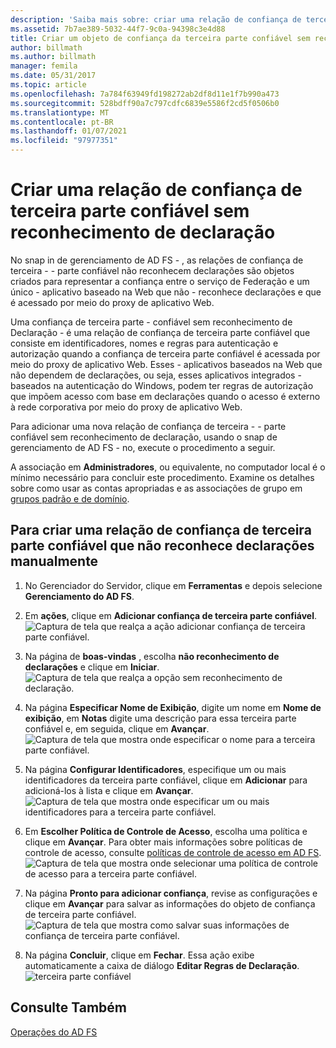 ```yaml
---
description: 'Saiba mais sobre: criar uma relação de confiança de terceira parte confiável sem reconhecimento de declaração'
ms.assetid: 7b7ae389-5032-44f7-9c0a-94398c3e4d88
title: Criar um objeto de confiança da terceira parte confiável sem reconhecimento de declarações
author: billmath
ms.author: billmath
manager: femila
ms.date: 05/31/2017
ms.topic: article
ms.openlocfilehash: 7a784f63949fd198272ab2df8d11e1f7b990a473
ms.sourcegitcommit: 528bdff90a7c797cdfc6839e5586f2cd5f0506b0
ms.translationtype: MT
ms.contentlocale: pt-BR
ms.lasthandoff: 01/07/2021
ms.locfileid: "97977351"
---
```

# <a name="create-a-non-claims-aware-relying-party-trust"></a>Criar uma relação de confiança de terceira parte confiável sem reconhecimento de declaração


No snap in de gerenciamento de AD FS \- , as relações de confiança de terceira \- \- parte confiável não reconhecem declarações são objetos criados para representar a confiança entre o serviço de Federação e um único \- aplicativo baseado na Web que não \- reconhece declarações e que é acessado por meio do proxy de aplicativo Web.

Uma confiança de terceira parte \- confiável sem reconhecimento de Declaração \- é uma relação de confiança de terceira parte confiável que consiste em identificadores, nomes e regras para autenticação e autorização quando a confiança de terceira parte confiável é acessada por meio do proxy de aplicativo Web. Esses \- aplicativos baseados na Web que não dependem de declarações, ou seja, esses aplicativos integrados \- baseados na autenticação do Windows, podem ter regras de autorização que impõem acesso com base em declarações quando o acesso é externo à rede corporativa por meio do proxy de aplicativo Web.

Para adicionar uma nova relação de confiança de terceira \- \- parte confiável sem reconhecimento de declaração, usando o snap de gerenciamento de AD FS \- no, execute o procedimento a seguir.

A associação em **Administradores**, ou equivalente, no computador local é o mínimo necessário para concluir este procedimento.  Examine os detalhes sobre como usar as contas apropriadas e as associações de grupo em [grupos padrão e de domínio](https://go.microsoft.com/fwlink/?LinkId=83477).

## <a name="to-create-a-non-claims-aware-relying-party-trust-manually"></a>Para criar uma relação de confiança de terceira parte confiável que não reconhece declarações manualmente
1. No Gerenciador do Servidor, clique em **Ferramentas** e depois selecione **Gerenciamento do AD FS**.

2.  Em **ações**, clique em **Adicionar confiança de terceira parte confiável**.
![Captura de tela que realça a ação adicionar confiança de terceira parte confiável.](media/Create-a-Relying-Party-Trust/addtrust1.PNG)

3.  Na página de **boas-vindas** , escolha **não reconhecimento de declarações** e clique em **Iniciar**.
![Captura de tela que realça a opção sem reconhecimento de declaração.](media/Create-a-Non-Claims-Aware-Relying-Party-Trust/addnon1.PNG)

4.  Na página **Especificar Nome de Exibição**, digite um nome em **Nome de exibição**, em **Notas** digite uma descrição para essa terceira parte confiável e, em seguida, clique em **Avançar**.
![Captura de tela que mostra onde especificar o nome para a terceira parte confiável.](media/Create-a-Non-Claims-Aware-Relying-Party-Trust/addnon2.PNG)

5. Na página **Configurar Identificadores**, especifique um ou mais identificadores da terceira parte confiável, clique em **Adicionar** para adicioná-los à lista e clique em **Avançar**.
![Captura de tela que mostra onde especificar um ou mais identificadores para a terceira parte confiável.](media/Create-a-Non-Claims-Aware-Relying-Party-Trust/addnon3.PNG)

6.  Em **Escolher Política de Controle de Acesso**, escolha uma política e clique em **Avançar**.  Para obter mais informações sobre políticas de controle de acesso, consulte [políticas de controle de acesso em AD FS](Access-Control-Policies-in-AD-FS.md).
![Captura de tela que mostra onde selecionar uma política de controle de acesso para a terceira parte confiável.](media/Create-a-Non-Claims-Aware-Relying-Party-Trust/addnon4.PNG)

7. Na página **Pronto para adicionar confiança**, revise as configurações e clique em **Avançar** para salvar as informações do objeto de confiança de terceira parte confiável.
   ![Captura de tela que mostra como salvar suas informações de confiança de terceira parte confiável.](media/Create-a-Non-Claims-Aware-Relying-Party-Trust/addnon5.PNG)

8. Na página **Concluir**, clique em **Fechar**. Essa ação exibe automaticamente a caixa de diálogo **Editar Regras de Declaração**.
![terceira parte confiável](media/Create-a-Non-Claims-Aware-Relying-Party-Trust/addnon6.PNG)

## <a name="see-also"></a>Consulte Também
[Operações do AD FS](../ad-fs-operations.md)
